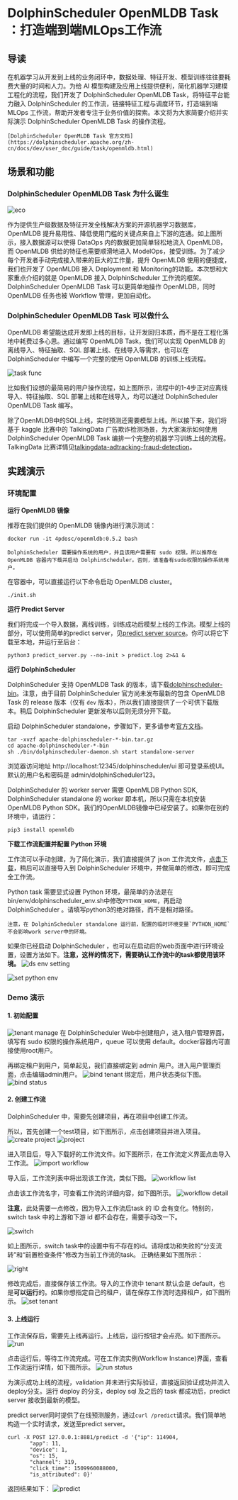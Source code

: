 # DolphinScheduler OpenMLDB Task：打造端到端MLOps工作流

## 导读
在机器学习从开发到上线的业务闭环中，数据处理、特征开发、模型训练往往要耗费大量的时间和人力。为给 AI 模型构建及应用上线提供便利，简化机器学习建模工程化的流程，我们开发了 DolphinScheduler OpenMLDB Task，将特征平台能力融入 DolphinScheduler 的工作流，链接特征工程与调度环节，打造端到端 MLOps 工作流，帮助开发者专注于业务价值的探索。本文将为大家简要介绍并实际演示 DolphinScheduler OpenMLDB Task 的操作流程。

```{seealso}
[DolphinScheduler OpenMLDB Task 官方文档](https://dolphinscheduler.apache.org/zh-cn/docs/dev/user_doc/guide/task/openmldb.html)
```

## 场景和功能
### DolphinScheduler OpenMLDB Task 为什么诞生

![eco](images/ecosystem.png)

作为提供生产级数据及特征开发全栈解决方案的开源机器学习数据库，OpenMLDB 提升易用性、降低使用门槛的关键点来自上下游的连通。如上图所示，接入数据源可以使得 DataOps 内的数据更加简单轻松地流入 OpenMLDB，而 OpenMLDB 供给的特征也需要顺滑地进入 ModelOps，接受训练。为了减少每个开发者手动完成接入带来的巨大的工作量，提升 OpenMLDB 使用的便捷度，我们也开发了 OpenMLDB 接入 Deployment 和 Monitoring的功能。本次想和大家重点介绍的就是 OpenMLDB 接入 DolphinScheduler 工作流的框架。DolphinScheduler OpenMLDB Task 可以更简单地操作 OpenMLDB，同时 OpenMLDB 任务也被 Workflow 管理，更加自动化。

### DolphinScheduler OpenMLDB Task 可以做什么

OpenMLDB 希望能达成开发即上线的目标，让开发回归本质，而不是在工程化落地中耗费过多心思。通过编写 OpenMLDB Task，我们可以实现 OpenMLDB 的离线导入、特征抽取、SQL 部署上线、在线导入等需求，也可以在DolphinScheduler 中编写一个完整的使用 OpenMLDB 的训练上线流程。

![task func](images/task_func.png)

比如我们设想的最简易的用户操作流程，如上图所示，流程中的1-4步正对应离线导入、特征抽取、SQL 部署上线和在线导入，均可以通过 DolphinScheduler OpenMLDB Task 编写。

除了OpenMLDB中的SQL上线，实时预测还需要模型上线。所以接下来，我们将基于 kaggle 比赛中的 TalkingData 广告欺诈检测场景，为大家演示如何使用 DolphinScheduler OpenMLDB Task 编排一个完整的机器学习训练上线的流程。TalkingData 比赛详情见[talkingdata-adtracking-fraud-detection](https://www.kaggle.com/competitions/talkingdata-adtracking-fraud-detection/discussion)。

## 实践演示
### 环境配置

**运行 OpenMLDB 镜像**

推荐在我们提供的 OpenMLDB 镜像内进行演示测试：
```
docker run -it 4pdosc/openmldb:0.5.2 bash
```
```{attention}
DolphinScheduler 需要操作系统的用户，并且该用户需要有 sudo 权限。所以推荐在 OpenMLDB 容器内下载并启动 DolphinScheduler。否则，请准备有sudo权限的操作系统用户。
```

在容器中，可以直接运行以下命令启动 OpenMLDB cluster。
```
./init.sh
```

**运行 Predict Server**

我们将完成一个导入数据，离线训练，训练成功后模型上线的工作流。模型上线的部分，可以使用简单的predict server，见[predict server source](https://raw.githubusercontent.com/4paradigm/OpenMLDB/main/demo/talkingdata-adtracking-fraud-detection/predict_server.py)。你可以将它下载至本地，并运行至后台：
```
python3 predict_server.py --no-init > predict.log 2>&1 &
```

**运行 DolphinScheduler**

DolphinScheduler 支持 OpenMLDB Task 的版本，请下载[dolphinscheduler-bin](https://github.com/4paradigm/OpenMLDB/releases/download/v0.5.1/apache-dolphinscheduler-dev-SNAPSHOT-bin.tar.gz)。注意，由于目前 DolphinScheduler 官方尚未发布最新的包含 OpenMLDB Task 的 release 版本（仅有 `dev` 版本），所以我们直接提供了一个可供下载版本。稍后 DolphinScheduler 更新发布以后则无须分开下载。

启动 DolphinScheduler standalone，步骤如下，更多请参考[官方文档](https://dolphinscheduler.apache.org/en-us/docs/3.0.0/user_doc/guide/installation/standalone.html)。
```
tar -xvzf apache-dolphinscheduler-*-bin.tar.gz
cd apache-dolphinscheduler-*-bin
sh ./bin/dolphinscheduler-daemon.sh start standalone-server
```

浏览器访问地址 http://localhost:12345/dolphinscheduler/ui 即可登录系统UI。默认的用户名和密码是 admin/dolphinScheduler123。

DolphinScheduler 的 worker server 需要 OpenMLDB Python SDK, DolphinScheduler standalone 的 worker 即本机，所以只需在本机安装OpenMLDB Python SDK。我们的OpenMLDB镜像中已经安装了。如果你在别的环境中，请运行：

```
pip3 install openmldb
```

**下载工作流配置并配置 Python 环境**

工作流可以手动创建，为了简化演示，我们直接提供了 json 工作流文件，[点击下载](https://github.com/4paradigm/OpenMLDB/releases/download/v0.5.1/workflow_openmldb_demo.json)，稍后可以直接导入到 DolphinScheduler 环境中，并做简单的修改，即可完成全工作流。

Python task 需要显式设置 Python 环境，最简单的办法是在bin/env/dolphinscheduler_env.sh中修改`PYTHON_HOME`，再启动 DolphinScheduler 。请填写python3的绝对路径，而不是相对路径。
```{caution}
注意，在 DolphinScheduler standalone 运行前，配置的临时环境变量`PYTHON_HOME`不会影响work server中的环境。
```
如果你已经启动 DolphinScheduler ，也可以在启动后的web页面中进行环境设置，设置方法如下。**注意，这样的情况下，需要确认工作流中的task都使用该环境。**
![ds env setting](images/ds_env_setting.png)

![set python env](images/set_python_env.png)

### Demo 演示

#### 1. 初始配置

![tenant manage](images/ds_tenant_manage.png)
在 DolphinScheduler Web中创建租户，进入租户管理界面，填写有 sudo 权限的操作系统用户，queue 可以使用 default。docker容器内可直接使用root用户。

再绑定租户到用户，简单起见，我们直接绑定到 admin 用户。进入用户管理页面，点击编辑admin用户。
![bind tenant](images/ds_bind_tenant.png)
绑定后，用户状态类似下图。
![bind status](images/ds_bind_status.png)

#### 2. 创建工作流
DolphinScheduler 中，需要先创建项目，再在项目中创建工作流。

所以，首先创建一个test项目，如下图所示，点击创建项目并进入项目。
![create project](images/ds_create_project.png)
![project](images/ds_project.png)

进入项目后，导入下载好的工作流文件。如下图所示，在工作流定义界面点击导入工作流。
![import workflow](images/ds_import_workflow.png)

导入后，工作流列表中将出现该工作流，类似下图。
![workflow list](images/ds_workflow_list.png)

点击该工作流名字，可查看工作流的详细内容，如下图所示。
![workflow detail](images/ds_workflow_detail.png)

**注意**，此处需要一点修改，因为导入工作流后task 的 ID 会有变化。特别的，switch task 中的上游和下游 id 都不会存在，需要手动改一下。

![switch](images/ds_switch.png)

如上图所示，switch task中的设置中有不存在的id。请将成功和失败的“分支流转”和“前置检查条件”修改为当前工作流的task。
正确结果如下图所示：

![right](images/ds_switch_right.png)

修改完成后，直接保存该工作流。导入的工作流中 tenant 默认会是 default，也是**可以运行**的。如果你想指定自己的租户，请在保存工作流时选择租户，如下图所示。
![set tenant](images/ds_set_tenant.png)

#### 3. 上线运行

工作流保存后，需要先上线再运行。上线后，运行按钮才会点亮。如下图所示。
![run](images/ds_run.png)

点击运行后，等待工作流完成。可在工作流实例(Workflow Instance)界面，查看工作流运行详情，如下图所示。
![run status](images/ds_run_status.png)

为演示成功上线的流程，validation 并未进行实际验证，直接返回验证成功并流入deploy分支。运行 deploy 的分支，deploy  sql 及之后的 task 都成功后，predict server 接收到最新的模型。

predict server同时提供了在线预测服务，通过`curl /predict`请求。我们简单地构造一个实时请求，发送至predict server。
```
curl -X POST 127.0.0.1:8881/predict -d '{"ip": 114904,
       "app": 11,
       "device": 1,
       "os": 15,
       "channel": 319,
       "click_time": 1509960088000,
       "is_attributed": 0}'
```
返回结果如下：
![predict](images/ds_predict.png)
